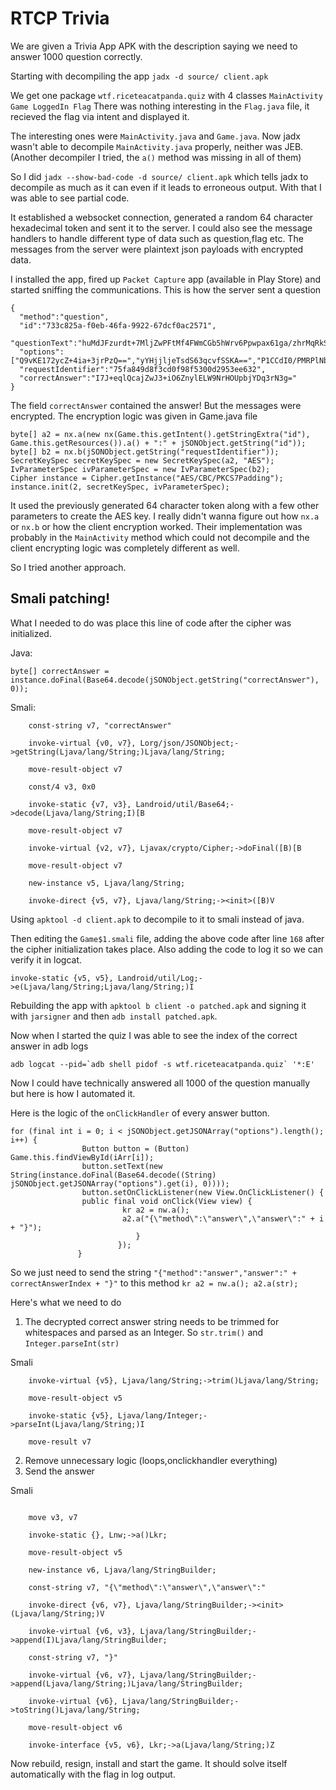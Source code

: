 
# RTCP Trivia

We are given a Trivia App APK with the description saying we need to answer 1000 question correctly.

Starting with decompiling the app
`jadx -d source/ client.apk` 

We get one package `wtf.riceteacatpanda.quiz` with 4 classes `MainActivity Game LoggedIn Flag`
There was nothing interesting in the `Flag.java` file, it recieved the flag via intent and displayed it.

The interesting ones were `MainActivity.java` and `Game.java`.
Now jadx wasn't able to decompile `MainActivity.java` properly, neither was JEB.(Another decompiler I tried, the `a()` method was missing in all of them)

So I did `jadx --show-bad-code -d source/ client.apk` which tells jadx to decompile as much as it can even if it leads to erroneous output.
With that I was able to see partial code.

It established a websocket connection, generated a random 64 character hexadecimal token and sent it to the server.
I could also see the message handlers to handle different type of data such as question,flag etc.
The messages from the server were plaintext json payloads with encrypted data.

I installed the app, fired up `Packet Capture` app (available in Play Store) and started sniffing the communications.
This is how the server sent a question

```
{
  "method":"question",
  "id":"733c825a-f0eb-46fa-9922-67dcf0ac2571",
  "questionText":"huMdJFzurdt+7MljZwPFtMf4FWmCGb5hWrv6Ppwpax61ga/zhrMqRkSGFgYJRhpLRU/PgDRwxYHmtWVA86lygeWCBLJ4ULGcG/mL32SfNzLvCIvwenHO1AJ/DfXLGfXJ",
  "options":["Q9vKE172ycZ+4ia+3jrPzQ==","yYHjjljeTsdS63qcvfSSKA==","P1CCdI0/PMRPlNbbAgpCRQ==","h0nL02jYw96U6sOwLwTEHg=="],
  "requestIdentifier":"75fa849d8f3cd0f98f5300d2953ee632",
  "correctAnswer":"I7J+eqlQcajZwJ3+iO6ZnylELW9NrHOUpbjYDq3rN3g="
}

```

The field `correctAnswer` contained the answer!
But the messages were encrypted. The encryption logic was given in Game.java file

```
byte[] a2 = nx.a(new nx(Game.this.getIntent().getStringExtra("id"), Game.this.getResources()).a() + ":" + jSONObject.getString("id"));
byte[] b2 = nx.b(jSONObject.getString("requestIdentifier"));
SecretKeySpec secretKeySpec = new SecretKeySpec(a2, "AES");
IvParameterSpec ivParameterSpec = new IvParameterSpec(b2);
Cipher instance = Cipher.getInstance("AES/CBC/PKCS7Padding");
instance.init(2, secretKeySpec, ivParameterSpec);
```
It used the previously generated 64 character token along with a few other parameters to create the AES key.
I really didn't wanna figure out how `nx.a` or `nx.b`  or how the client encryption worked. Their implementation was probably in the `MainActivity` method which could not decompile and the client encrypting logic was completely different as well.

So I tried another approach. 

## Smali patching!

What I needed to do was place this line of code after the cipher was initialized.

Java:

```
byte[] correctAnswer = instance.doFinal(Base64.decode(jSONObject.getString("correctAnswer"), 0));
```

Smali:
```
    const-string v7, "correctAnswer"

    invoke-virtual {v0, v7}, Lorg/json/JSONObject;->getString(Ljava/lang/String;)Ljava/lang/String;

    move-result-object v7

    const/4 v3, 0x0

    invoke-static {v7, v3}, Landroid/util/Base64;->decode(Ljava/lang/String;I)[B

    move-result-object v7

    invoke-virtual {v2, v7}, Ljavax/crypto/Cipher;->doFinal([B)[B

    move-result-object v7

    new-instance v5, Ljava/lang/String;

    invoke-direct {v5, v7}, Ljava/lang/String;-><init>([B)V
 ```

Using `apktool -d client.apk` to decompile to it to smali instead of java. 

Then editing the `Game$1.smali` file, adding the above code after line `168` after the cipher initialization takes place.
Also adding the code to log it so we can  verify it in logcat.

```
invoke-static {v5, v5}, Landroid/util/Log;->e(Ljava/lang/String;Ljava/lang/String;)I
```

Rebuilding the app with `apktool b client -o patched.apk` and signing it with `jarsigner`
and then `adb install patched.apk`. 

Now when I started the quiz I was able to see the index of the correct answer in adb logs 
```
adb logcat --pid=`adb shell pidof -s wtf.riceteacatpanda.quiz` '*:E'
```

Now I could have technically answered all 1000 of the question manually but here is how I automated it.

Here is the logic of the `onClickHandler` of every answer button.

```
for (final int i = 0; i < jSONObject.getJSONArray("options").length(); i++) {
                Button button = (Button) Game.this.findViewById(iArr[i]);
                button.setText(new String(instance.doFinal(Base64.decode((String) jSONObject.getJSONArray("options").get(i), 0))));
                button.setOnClickListener(new View.OnClickListener() {
                public final void onClick(View view) {
                         kr a2 = nw.a();
                         a2.a("{\"method\":\"answer\",\"answer\":" + i + "}");
                            }
                        });
               }
```

So we just need to send the string `"{"method":"answer","answer":" + correctAnswerIndex + "}"` to this method `kr a2 = nw.a(); a2.a(str);`

Here's what we need to do

1. The decrypted correct answer string needs to be trimmed for whitespaces and parsed as an Integer. So `str.trim()` and `Integer.parseInt(str)`

Smali

```
    invoke-virtual {v5}, Ljava/lang/String;->trim()Ljava/lang/String;

    move-result-object v5

    invoke-static {v5}, Ljava/lang/Integer;->parseInt(Ljava/lang/String;)I

    move-result v7
```

2. Remove unnecessary logic (loops,onclickhandler everything)
3. Send the answer

Smali

```

    move v3, v7 

    invoke-static {}, Lnw;->a()Lkr;

    move-result-object v5

    new-instance v6, Ljava/lang/StringBuilder;

    const-string v7, "{\"method\":\"answer\",\"answer\":"

    invoke-direct {v6, v7}, Ljava/lang/StringBuilder;-><init>(Ljava/lang/String;)V

    invoke-virtual {v6, v3}, Ljava/lang/StringBuilder;->append(I)Ljava/lang/StringBuilder;

    const-string v7, "}"

    invoke-virtual {v6, v7}, Ljava/lang/StringBuilder;->append(Ljava/lang/String;)Ljava/lang/StringBuilder;

    invoke-virtual {v6}, Ljava/lang/StringBuilder;->toString()Ljava/lang/String;

    move-result-object v6

    invoke-interface {v5, v6}, Lkr;->a(Ljava/lang/String;)Z

```

Now rebuild, resign, install and start the game. It should solve itself automatically with the flag in log output.


